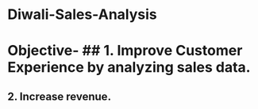 # Diwali-Sales-Analysis
# Objective- ## 1. Improve Customer Experience by analyzing sales data.
## 2. Increase revenue.

